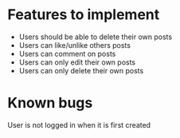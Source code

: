 # Features to implement
- Users should be able to delete their own posts
- Users can like/unlike others posts
- Users can comment on posts
- Users can only edit their own posts
- Users can only delete their own posts

# Known bugs
User is not logged in when it is first created